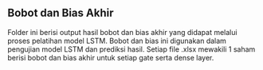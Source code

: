 ## Bobot dan Bias Akhir


Folder ini berisi output hasil bobot dan bias akhir yang didapat melalui proses pelatihan model LSTM. Bobot dan bias ini digunakan dalam pengujian model LSTM dan prediksi hasil. Setiap file .xlsx mewakili 1 saham berisi bobot dan bias akhir untuk setiap gate serta dense layer.


